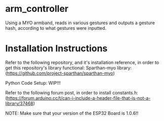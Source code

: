# arm_controller
Using a MYO armband, reads in various gestures and outputs a gesture hash, according to what gestures were inputted.
# Installation Instructions
Refer to the following repository, and it's installation reference, in order to get this repository's library functional:
Sparthan-myo library: (https://github.com/project-sparthan/sparthan-myo)

Python Code Setup: WIP!!!

Refer to the following forum post, in order to install constants.h: (https://forum.arduino.cc/t/can-i-include-a-header-file-that-is-not-a-library/37468)

NOTE: Make sure that your version of the ESP32 Board is 1.0.6!!
